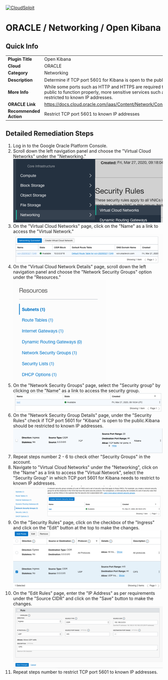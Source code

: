 [![CloudSploit](https://cloudsploit.com/img/logo-new-big-text-100.png "CloudSploit")](https://cloudsploit.com)

# ORACLE / Networking / Open Kibana

## Quick Info

| | |
|-|-|
| **Plugin Title** | Open Kibana |
| **Cloud** | ORACLE |
| **Category** | Networking |
| **Description** | Determine if TCP port 5601 for Kibana is open to the public |
| **More Info** | While some ports such as HTTP and HTTPS are required to be open to the public to function properly, more sensitive services such as Kibana should be restricted to known IP addresses. |
| **ORACLE Link** | https://docs.cloud.oracle.com/iaas/Content/Network/Concepts/securitylists.htm |
| **Recommended Action** | Restrict TCP port 5601 to known IP addresses |

## Detailed Remediation Steps
1. Log in to the Google Oracle Platform Console.
2. Scroll down the left navigation panel and choose the "Virtual Cloud Networks" under the "Networking." </br> <img src="/resources/oracle/networking/open-kibana/step2.png"/>
3. On the "Virtual Cloud Networks" page, click on the "Name" as a link to access the "Virtual Network." </br> <img src="/resources/oracle/networking/open-kibana/step3.png"/>
4. On the "Virtual Cloud Network Details" page, scroll down the left navigation panel and choose the "Network Security Groups" option under the "Resources." </br> <img src="/resources/oracle/networking/open-kibana/step4.png"/>
5. On the "Network Security Groups" page, select the "Security group" by clicking on the "Name" as a link to access the security group.</br> <img src="/resources/oracle/networking/open-kibana/step5.png"/>
6. On the "Network Security Group Details" page, under the "Security Rules" check if TCP port 5601 for "Kibana" is open to the public.Kibana should be restricted to known IP addresses. </br> <img src="/resources/oracle/networking/open-kibana/step6.png"/>
7. Repeat steps number 2 - 6 to check other "Security Groups" in the account.</br>
8. Navigate to "Virtual Cloud Networks" under the "Networking", click on the "Name" as a link to access the "Virtual Network", select the "Security Group" in which TCP port 5601 for Kibana needs to restrict to known IP addresses.</br> <img src="/resources/oracle/networking/open-cifs/step8.png"/>
9. On the "Security Rules" page, click on the checkbox of the "Ingress" and click on the "Edit" button at the top to make the changes.</br> <img src="/resources/oracle/networking/open-cifs/step9.png"/>
10. On the "Edit Rules" page, enter the "IP Address" as per requirements under the "Source CIDR" and click on the "Save" button to make the changes.</br> <img src="/resources/oracle/networking/open-cifs/step10.png"/>
11. Repeat steps number to restrict TCP port 5601 to known IP addresses.</br>



